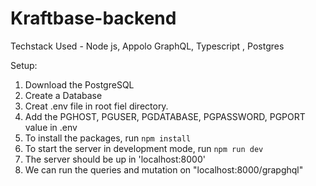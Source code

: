 # Kraftbase-backend

Techstack Used -  Node js, Appolo GraphQL, Typescript , Postgres 


Setup:
1. Download the PostgreSQL
2. Create a Database
3. Creat .env file in root fiel directory.
4. Add the PGHOST, PGUSER, PGDATABASE, PGPASSWORD, PGPORT value in .env 
5. To install the packages, run ```npm install```
6. To start the server in development mode, run ```npm run dev```
7. The server should be up in 'localhost:8000'
8. We can run the queries and mutation on "localhost:8000/grapghql"
                  

